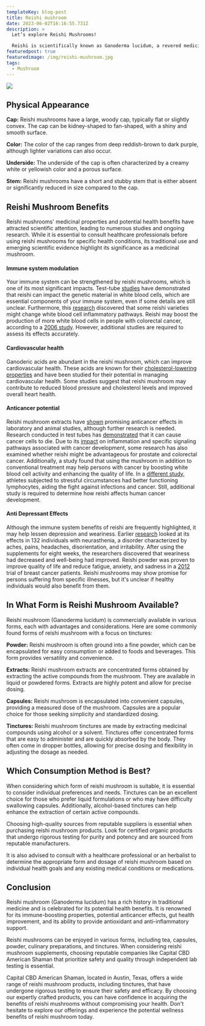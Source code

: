 ```yaml
---
templateKey: blog-post
title: Reishi mushroom
date: 2023-06-02T16:16:55.731Z
description: >
  Let’s explore Reishi Mushrooms! 

  Reishi is scientifically known as Ganoderma lucidum, a revered medicinal fungus treasured for centuries.  Its cultural significance and spiritual associations earned it titles like the "Mushroom of Immortality”.  Rich in bioactive compounds, the reishi mushroom has attracted scientific interest.  Its potential health benefits range from immune system support to cardiovascular health and stress reduction.  This article explores the reishi mushroom's taxonomy, characteristics, historical importance, and medicinal properties backed by scientific research. From its traditional use in ancient medicine to its growing commercial availability, the reishi mushroom continues to captivate with its remarkable qualities.
featuredpost: true
featuredimage: /img/reishi-mushroom.jpg
tags:
  - Mushroom
---
```

![](/img/reishi-mushroom.jpg)

## Physical Appearance

**Cap:**  Reishi mushrooms have a large, woody cap, typically flat or slightly convex. The cap can be kidney-shaped to fan-shaped, with a shiny and smooth surface.

**Color:**  The color of the cap ranges from deep reddish-brown to dark purple, although lighter variations can also occur.

**Underside:**  The underside of the cap is often characterized by a creamy white or yellowish color and a porous surface.

**Stem:**  Reishi mushrooms have a short and stubby stem that is either absent or significantly reduced in size compared to the cap.

## Reishi Mushroom Benefits

Reishi mushrooms' medicinal properties and potential health benefits have attracted scientific attention, leading to numerous studies and ongoing research. While it is essential to consult healthcare professionals before using reishi mushrooms for specific health conditions, its traditional use and emerging scientific evidence highlight its significance as a medicinal mushroom.

#### Immune system modulation

Your immune system can be strengthened by reishi mushrooms, which is one of its most significant impacts.  Test-tube [studies](https://pubmed.ncbi.nlm.nih.gov/31777013/) have demonstrated that reishi can impact the genetic material in white blood cells, which are essential components of your immune system, even if some details are still unclear.  Furthermore, this [research](https://www.ncbi.nlm.nih.gov/pubmed/20574926) discovered that some reishi varieties might change white blood cell inflammatory pathways.  Reishi may boost the production of more white blood cells in people with colorectal cancer, according to a [2006 study](https://www.ncbi.nlm.nih.gov/pubmed/16428086).  However, additional studies are required to assess its effects accurately.

#### Cardiovascular health

Ganoderic acids are abundant in the reishi mushroom, which can improve cardiovascular health. These acids are known for their [cholesterol-lowering properties](https://www.healthline.com/nutrition/13-ways-to-lower-triglycerides) and have been studied for their potential in managing cardiovascular health.  Some studies suggest that reishi mushroom may contribute to reduced blood pressure and cholesterol levels and improved overall heart health.

#### Anticancer potential

Reishi mushroom extracts have [shown](https://www.ncbi.nlm.nih.gov/pmc/articles/PMC6624854/) promising anticancer effects in laboratory and animal studies, although further research is needed.  Research [](https://pubmed.ncbi.nlm.nih.gov/31995806)conducted in test tubes has [demonstrated](https://pubmed.ncbi.nlm.nih.gov/35411244) that it can cause cancer cells to die.  Due to its [impact](https://www.ncbi.nlm.nih.gov/pmc/articles/PMC7344060/) on inflammation and specific signaling pathways associated with cancer development, some research has also examined whether reishi might be advantageous for prostate and colorectal cancer.  Additionally, a study found that using the mushroom in addition to conventional treatment may help persons with cancer by boosting white blood cell activity and enhancing the quality of life.  In a [different study](https://www.ncbi.nlm.nih.gov/pubmed/18048435), athletes subjected to stressful circumstances had better functioning lymphocytes, aiding the fight against infections and cancer.  Still, additional study is required to determine how reishi affects human cancer development.

#### Anti Depressant Effects

Although the immune system benefits of reishi are frequently highlighted, it may help lessen depression and weariness.  Earlier [research](https://www.ncbi.nlm.nih.gov/pubmed/15857210) looked at its effects in 132 individuals with neurasthenia, a disorder characterized by aches, pains, headaches, disorientation, and irritability.  After using the supplements for eight weeks, the researchers discovered that weariness had decreased and well-being had improved.  Reishi powder was proven to improve quality of life and reduce fatigue, anxiety, and sadness in a [2012](https://www.ncbi.nlm.nih.gov/pubmed/22203880) trial of breast cancer patients.  Reishi mushrooms may show promise for persons suffering from specific illnesses, but it's unclear if healthy individuals would also benefit from them.

## In What Form is Reishi Mushroom Available?

Reishi mushroom (Ganoderma lucidum) is commercially available in various forms, each with advantages and considerations. Here are some commonly found forms of reishi mushroom with a focus on tinctures:

**Powder:**  Reishi mushroom is often ground into a fine powder, which can be encapsulated for easy consumption or added to foods and beverages. This form provides versatility and convenience.

**Extracts:**  Reishi mushroom extracts are concentrated forms obtained by extracting the active compounds from the mushroom. They are available in liquid or powdered forms. Extracts are highly potent and allow for precise dosing.

**Capsules:**  Reishi mushroom is encapsulated into convenient capsules, providing a measured dose of the mushroom. Capsules are a popular choice for those seeking simplicity and standardized dosing.

**Tinctures:**  Reishi mushroom tinctures are made by extracting medicinal compounds using alcohol or a solvent. Tinctures offer concentrated forms that are easy to administer and are quickly absorbed by the body. They often come in dropper bottles, allowing for precise dosing and flexibility in adjusting the dosage as needed.

## Which Consumption Method is Best?

When considering which form of reishi mushroom is suitable, it is essential to consider individual preferences and needs. Tinctures can be an excellent choice for those who prefer liquid formulations or who may have difficulty swallowing capsules. Additionally, alcohol-based tinctures can help enhance the extraction of certain active compounds.

Choosing high-quality sources from reputable suppliers is essential when purchasing reishi mushroom products. Look for certified organic products that undergo rigorous testing for purity and potency and are sourced from reputable manufacturers.

It is also advised to consult with a healthcare professional or an herbalist to determine the appropriate form and dosage of reishi mushroom based on individual health goals and any existing medical conditions or medications.

## Conclusion

Reishi mushroom (Ganoderma lucidum) has a rich history in traditional medicine and is celebrated for its potential health benefits. It is renowned for its immune-boosting properties, potential anticancer effects, gut health improvement, and its ability to provide antioxidant and anti-inflammatory support.

Reishi mushrooms can be enjoyed in various forms, including tea, capsules, powder, culinary preparations, and tinctures. When considering reishi mushroom supplements, choosing reputable companies like Capital CBD American Shaman that prioritize safety and quality through independent lab testing is essential.

Capital CBD American Shaman, located in Austin, Texas, offers a wide range of reishi mushroom products, including tinctures, that have undergone rigorous testing to ensure their safety and efficacy. By choosing our expertly crafted products, you can have confidence in acquiring the benefits of reishi mushrooms without compromising your health. Don't hesitate to explore our offerings and experience the potential wellness benefits of reishi mushroom today.